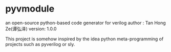 # pyvmodule
an open-source python-based code generator for verilog
author : Tan Hong Ze(谭弘泽)
version: 1.0.0

This project is somehow inspired by the idea python meta-programming of projects such as pyverilog or sly.